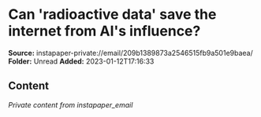 # Can 'radioactive data' save the internet from AI's influence?

**Source:** instapaper-private://email/209b1389873a2546515fb9a501e9baea/
**Folder:** Unread
**Added:** 2023-01-12T17:16:33




## Content
*Private content from instapaper_email*
